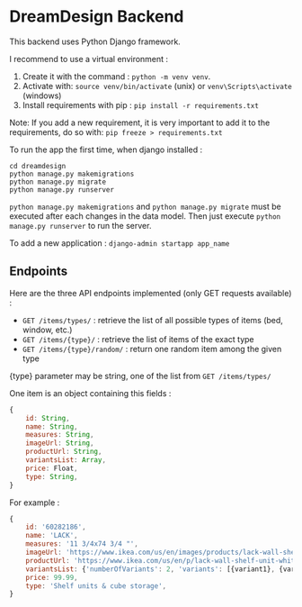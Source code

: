 # DreamDesign Backend

This backend uses Python Django framework.

I recommend to use a virtual environment : 
1. Create it with the command : `python -m venv venv`. 
2. Activate with: `source venv/bin/activate` (unix) or `venv\Scripts\activate` (windows)
3. Install requirements with pip : `pip install -r requirements.txt`

Note: If you add a new requirement, it is very important to add it to the requirements, do so with: `pip freeze > requirements.txt`

To run the app the first time, when django installed :

```
cd dreamdesign
python manage.py makemigrations
python manage.py migrate
python manage.py runserver
```

`python manage.py makemigrations` and `python manage.py migrate` must be executed after each changes in the data model. Then just execute  `python manage.py runserver` to run the server.

To add a new application : `django-admin startapp app_name`

## Endpoints

Here are the three API endpoints implemented (only GET requests available) :
- `GET /items/types/` : retrieve the list of all possible types of items (bed, window, etc.)
- `GET /items/{type}/` : retrieve the list of items of the exact type
- `GET /items/{type}/random/` : return one random item among the given type

{type} parameter may be string, one of the list from  `GET /items/types/`

One item is an object containing this fields :
```js
{
	id: String, 
	name: String,
	measures: String,
	imageUrl: String,
	productUrl: String,
	variantsList: Array,
	price: Float,
	type: String,
}
```

For example : 
```js
{
	id: '60282186', 
	name: 'LACK',
	measures: '11 3/4x74 3/4 "',
	imageUrl: 'https://www.ikea.com/us/en/images/products/lack-wall-shelf-unit-white__0246565_pe385541_s5.jpg',
	productUrl: 'https://www.ikea.com/us/en/p/lack-wall-shelf-unit-white-60282186/',
	variantsList: {'numberOfVariants': 2, 'variants': [{variant1}, {variant2}] },
	price: 99.99,
	type: 'Shelf units & cube storage',
}
```
